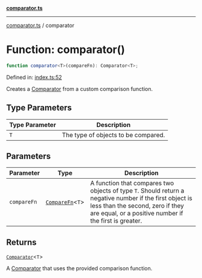 [**comparator.ts**](../index.md)

---

[comparator.ts](../index.md) / comparator

# Function: comparator()

```ts
function comparator<T>(compareFn): Comparator<T>;
```

Defined in: [index.ts:52](https://github.com/simonkberg/comparator.ts/blob/806cd3fa4519dbdc4b8bf35e9ef68a7f3c2522aa/index.ts#L52)

Creates a [Comparator](../interfaces/Comparator.md) from a custom comparison function.

## Type Parameters

| Type Parameter | Description                         |
| -------------- | ----------------------------------- |
| `T`            | The type of objects to be compared. |

## Parameters

| Parameter   | Type                                               | Description                                                                                                                                                                                          |
| ----------- | -------------------------------------------------- | ---------------------------------------------------------------------------------------------------------------------------------------------------------------------------------------------------- |
| `compareFn` | [`CompareFn`](../type-aliases/CompareFn.md)\<`T`\> | A function that compares two objects of type `T`. Should return a negative number if the first object is less than the second, zero if they are equal, or a positive number if the first is greater. |

## Returns

[`Comparator`](../interfaces/Comparator.md)\<`T`\>

A [Comparator](../interfaces/Comparator.md) that uses the provided comparison function.
